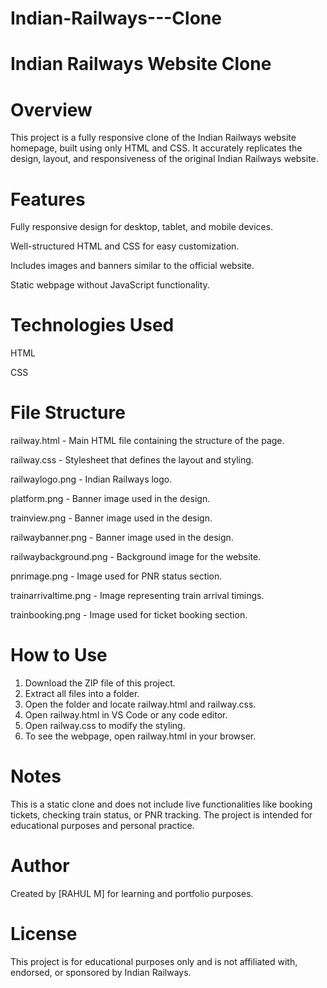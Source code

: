 # Indian-Railways---Clone
# Indian Railways Website Clone

# Overview
This project is a fully responsive clone of the Indian Railways website homepage, built using only HTML and CSS. It accurately replicates the design, layout, and responsiveness of the original Indian Railways website.

# Features
Fully responsive design for desktop, tablet, and mobile devices.

Well-structured HTML and CSS for easy customization.

Includes images and banners similar to the official website.

Static webpage without JavaScript functionality.

# Technologies Used
HTML

CSS

# File Structure 
railway.html - Main HTML file containing the structure of the page.

railway.css - Stylesheet that defines the layout and styling.

railwaylogo.png - Indian Railways logo.

platform.png - Banner image used in the design.

trainview.png - Banner image used in the design.

railwaybanner.png - Banner image used in the design.

railwaybackground.png - Background image for the website.

pnrimage.png - Image used for PNR status section.

trainarrivaltime.png - Image representing train arrival timings.

trainbooking.png - Image used for ticket booking section.


# How to Use
1. Download the ZIP file of this project.
2. Extract all files into a folder.
3. Open the folder and locate railway.html and railway.css.
4. Open railway.html in VS Code or any code editor.
5. Open railway.css to modify the styling.
6. To see the webpage, open railway.html in your browser.


# Notes
This is a static clone and does not include live functionalities like booking tickets, checking train status, or PNR tracking.
The project is intended for educational purposes and personal practice.

# Author
Created by [RAHUL M] for learning and portfolio purposes.

# License
This project is for educational purposes only and is not affiliated with, endorsed, or sponsored by Indian Railways.

